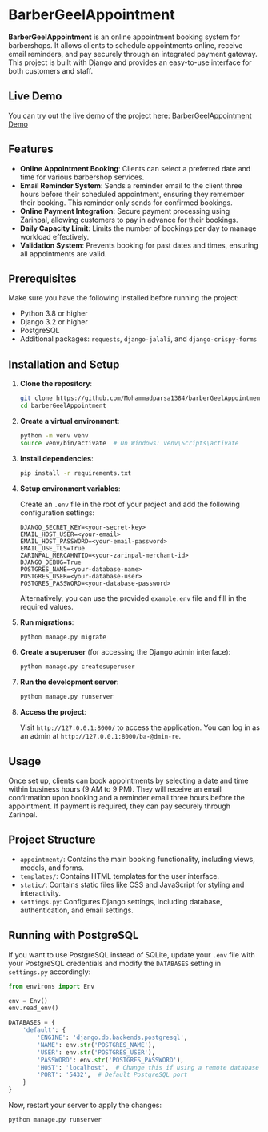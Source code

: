 # BarberGeelAppointment

**BarberGeelAppointment** is an online appointment booking system for barbershops. It allows clients to schedule appointments online, receive email reminders, and pay securely through an integrated payment gateway. This project is built with Django and provides an easy-to-use interface for both customers and staff.

## Live Demo

You can try out the live demo of the project here: [BarberGeelAppointment Demo](https://barber-appointment.liara.run/)

## Features

- **Online Appointment Booking**: Clients can select a preferred date and time for various barbershop services.
- **Email Reminder System**: Sends a reminder email to the client three hours before their scheduled appointment, ensuring they remember their booking. This reminder only sends for confirmed bookings.
- **Online Payment Integration**: Secure payment processing using Zarinpal, allowing customers to pay in advance for their bookings.
- **Daily Capacity Limit**: Limits the number of bookings per day to manage workload effectively.
- **Validation System**: Prevents booking for past dates and times, ensuring all appointments are valid.

## Prerequisites

Make sure you have the following installed before running the project:

- Python 3.8 or higher
- Django 3.2 or higher
- PostgreSQL
- Additional packages: `requests`, `django-jalali`, and `django-crispy-forms`

## Installation and Setup

1. **Clone the repository**:

   ```bash
   git clone https://github.com/Mohammadparsa1384/barberGeelAppointment.git
   cd barberGeelAppointment
   ```

2. **Create a virtual environment**:

   ```bash
   python -m venv venv
   source venv/bin/activate  # On Windows: venv\Scripts\activate
   ```

3. **Install dependencies**:

   ```bash
   pip install -r requirements.txt
   ```

4. **Setup environment variables**:

   Create an `.env` file in the root of your project and add the following configuration settings:

   ```env
   DJANGO_SECRET_KEY=<your-secret-key>
   EMAIL_HOST_USER=<your-email>
   EMAIL_HOST_PASSWORD=<your-email-password>
   EMAIL_USE_TLS=True
   ZARINPAL_MERCAHNTID=<your-zarinpal-merchant-id>
   DJANGO_DEBUG=True
   POSTGRES_NAME=<your-database-name>
   POSTGRES_USER=<your-database-user>
   POSTGRES_PASSWORD=<your-database-password>
   ```

   Alternatively, you can use the provided `example.env` file and fill in the required values.

5. **Run migrations**:

   ```bash
   python manage.py migrate
   ```

6. **Create a superuser** (for accessing the Django admin interface):

   ```bash
   python manage.py createsuperuser
   ```

7. **Run the development server**:

   ```bash
   python manage.py runserver
   ```

8. **Access the project**:

   Visit `http://127.0.0.1:8000/` to access the application. You can log in as an admin at `http://127.0.0.1:8000/ba-@dmin-re`.

## Usage

Once set up, clients can book appointments by selecting a date and time within business hours (9 AM to 9 PM). They will receive an email confirmation upon booking and a reminder email three hours before the appointment. If payment is required, they can pay securely through Zarinpal.

## Project Structure

- `appointment/`: Contains the main booking functionality, including views, models, and forms.
- `templates/`: Contains HTML templates for the user interface.
- `static/`: Contains static files like CSS and JavaScript for styling and interactivity.
- `settings.py`: Configures Django settings, including database, authentication, and email settings.

## Running with PostgreSQL

If you want to use PostgreSQL instead of SQLite, update your `.env` file with your PostgreSQL credentials and modify the `DATABASES` setting in `settings.py` accordingly:

```python
from environs import Env

env = Env()
env.read_env()

DATABASES = {
    'default': {
        'ENGINE': 'django.db.backends.postgresql',
        'NAME': env.str('POSTGRES_NAME'),
        'USER': env.str('POSTGRES_USER'),
        'PASSWORD': env.str('POSTGRES_PASSWORD'),
        'HOST': 'localhost',  # Change this if using a remote database
        'PORT': '5432',  # Default PostgreSQL port
    }
}
```

Now, restart your server to apply the changes:

```bash
python manage.py runserver
```

